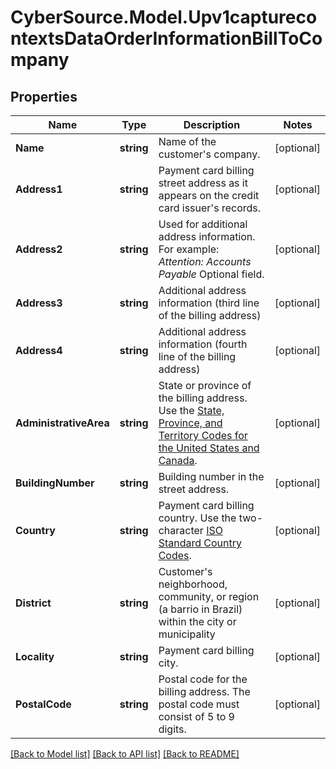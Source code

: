 # CyberSource.Model.Upv1capturecontextsDataOrderInformationBillToCompany
## Properties

Name | Type | Description | Notes
------------ | ------------- | ------------- | -------------
**Name** | **string** | Name of the customer&#39;s company. | [optional] 
**Address1** | **string** | Payment card billing street address as it appears on the credit card issuer&#39;s records.  | [optional] 
**Address2** | **string** | Used for additional address information. For example: _Attention: Accounts Payable_ Optional field.  | [optional] 
**Address3** | **string** | Additional address information (third line of the billing address) | [optional] 
**Address4** | **string** | Additional address information (fourth line of the billing address)  | [optional] 
**AdministrativeArea** | **string** | State or province of the billing address. Use the [State, Province, and Territory Codes for the United States and Canada](https://developer.cybersource.com/library/documentation/sbc/quickref/states_and_provinces.pdf).  | [optional] 
**BuildingNumber** | **string** | Building number in the street address.  | [optional] 
**Country** | **string** | Payment card billing country. Use the two-character [ISO Standard Country Codes](http://apps.cybersource.com/library/documentation/sbc/quickref/countries_alpha_list.pdf).  | [optional] 
**District** | **string** | Customer&#39;s neighborhood, community, or region (a barrio in Brazil) within the city or municipality  | [optional] 
**Locality** | **string** | Payment card billing city.  | [optional] 
**PostalCode** | **string** | Postal code for the billing address. The postal code must consist of 5 to 9 digits.  | [optional] 

[[Back to Model list]](../README.md#documentation-for-models) [[Back to API list]](../README.md#documentation-for-api-endpoints) [[Back to README]](../README.md)

